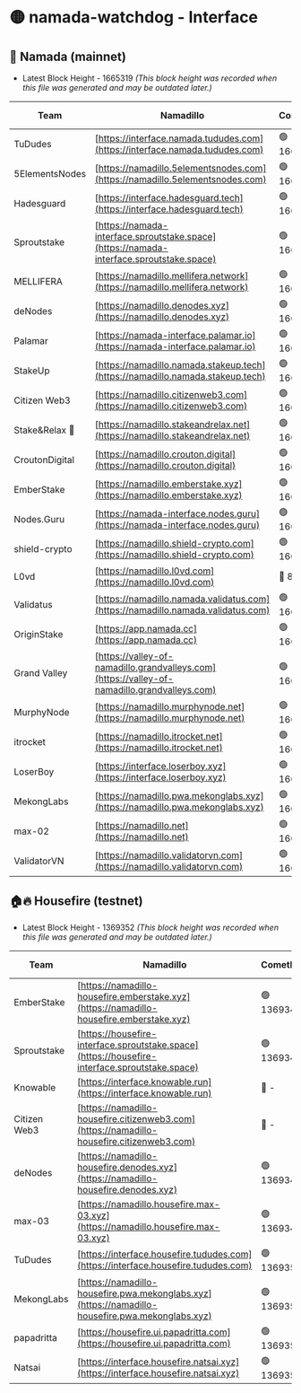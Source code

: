 # 🟡 namada-watchdog - Interface

## 🚀 Namada (mainnet)
- Latest Block Height - 1665319 *(This block height was recorded when this file was generated and may be outdated later.)*

| Team | Namadillo | CometBFT | Indexer | MASP Indexer |
|-|-|-|-|-|
| TuDudes | [https://interface.namada.tududes.com](https://interface.namada.tududes.com) | 🟢 1665296 | 🟢 1665296 | 🟢 1665296 |
| 5ElementsNodes | [https://namadillo.5elementsnodes.com](https://namadillo.5elementsnodes.com) | 🟢 1665297 | 🟢 1665297 | 🟢 1665297 |
| Hadesguard | [https://interface.hadesguard.tech](https://interface.hadesguard.tech) | 🟢 1665298 | 🟢 1665297 | 🟢 1665297 |
| Sproutstake | [https://namada-interface.sproutstake.space](https://namada-interface.sproutstake.space) | 🟢 1665298 | 🟢 1665298 | 🟢 1665299 |
| MELLIFERA | [https://namadillo.mellifera.network](https://namadillo.mellifera.network) | 🟢 1665300 | 🟢 1665300 | 🟢 1665300 |
| deNodes | [https://namadillo.denodes.xyz](https://namadillo.denodes.xyz) | 🟢 1665301 | 🟢 1665301 | 🟢 1665300 |
| Palamar | [https://namada-interface.palamar.io](https://namada-interface.palamar.io) | 🟢 1665301 | 🟢 1665301 | 🟢 1665301 |
| StakeUp | [https://namadillo.namada.stakeup.tech](https://namadillo.namada.stakeup.tech) | 🟢 1665302 | 🟢 1665302 | 🟢 1665302 |
| Citizen Web3 | [https://namadillo.citizenweb3.com](https://namadillo.citizenweb3.com) | 🟢 1665301 | 🟢 1665302 | 🟢 1665303 |
| Stake&Relax 🦥 | [https://namadillo.stakeandrelax.net](https://namadillo.stakeandrelax.net) | 🟢 1665304 | 🟢 1665304 | 🟢 1665303 |
| CroutonDigital | [https://namadillo.crouton.digital](https://namadillo.crouton.digital) | 🟢 1665305 | 🔴 1338918 | 🟢 1665305 |
| EmberStake | [https://namadillo.emberstake.xyz](https://namadillo.emberstake.xyz) | 🟢 1665305 | 🟢 1665305 | 🟢 1665305 |
| Nodes.Guru | [https://namada-interface.nodes.guru](https://namada-interface.nodes.guru) | 🟢 1665306 | 🟢 1665306 | 🟢 1665307 |
| shield-crypto | [https://namadillo.shield-crypto.com](https://namadillo.shield-crypto.com) | 🟢 1665308 | 🟢 1665308 | 🟢 1665308 |
| L0vd | [https://namadillo.l0vd.com](https://namadillo.l0vd.com) | 🔴 894059 | 🔴 1343701 | 🔴 894059 |
| Validatus | [https://namadillo.namada.validatus.com](https://namadillo.namada.validatus.com) | 🟢 1665310 | 🔴 1338199 | 🟢 1665310 |
| OriginStake | [https://app.namada.cc](https://app.namada.cc) | 🟢 1665311 | 🟢 1665311 | 🟢 1665311 |
| Grand Valley | [https://valley-of-namadillo.grandvalleys.com](https://valley-of-namadillo.grandvalleys.com) | 🟢 1665311 | 🟢 1665311 | 🟢 1665311 |
| MurphyNode | [https://namadillo.murphynode.net](https://namadillo.murphynode.net) | 🟢 1665313 | 🟢 1665313 | 🔴 - |
| itrocket | [https://namadillo.itrocket.net](https://namadillo.itrocket.net) | 🟢 1665314 | 🟢 1665314 | 🟢 1665314 |
| LoserBoy | [https://interface.loserboy.xyz](https://interface.loserboy.xyz) | 🟢 1665315 | 🟢 1665315 | 🔴 - |
| MekongLabs | [https://namadillo.pwa.mekonglabs.xyz](https://namadillo.pwa.mekonglabs.xyz) | 🟢 1665318 | 🟢 1665318 | 🟢 1665318 |
| max-02 | [https://namadillo.net](https://namadillo.net) | 🟢 1665319 | 🟢 1665318 | 🟢 1665319 |
| ValidatorVN | [https://namadillo.validatorvn.com](https://namadillo.validatorvn.com) | 🟢 1665319 | 🟢 1665319 | 🟢 1665319 |

## 🏠🔥 Housefire (testnet)
- Latest Block Height - 1369352 *(This block height was recorded when this file was generated and may be outdated later.)*

| Team | Namadillo | CometBFT | Indexer | MASP Indexer |
|-|-|-|-|-|
| EmberStake | [https://namadillo-housefire.emberstake.xyz](https://namadillo-housefire.emberstake.xyz) | 🟢 1369344 | 🟢 1369344 | 🔴 1083022 |
| Sproutstake | [https://housefire-interface.sproutstake.space](https://housefire-interface.sproutstake.space) | 🟢 1369344 | 🟢 1369344 | 🟢 1369345 |
| Knowable | [https://interface.knowable.run](https://interface.knowable.run) | 🔴 - | 🔴 - | 🔴 - |
| Citizen Web3 | [https://namadillo-housefire.citizenweb3.com](https://namadillo-housefire.citizenweb3.com) | 🔴 - | 🔴 - | 🔴 - |
| deNodes | [https://namadillo-housefire.denodes.xyz](https://namadillo-housefire.denodes.xyz) | 🟢 1369348 | 🟢 1369348 | 🟢 1369348 |
| max-03 | [https://namadillo.housefire.max-03.xyz](https://namadillo.housefire.max-03.xyz) | 🟢 1369349 | 🟢 1369349 | 🟢 1369349 |
| TuDudes | [https://interface.housefire.tududes.com](https://interface.housefire.tududes.com) | 🟢 1369350 | 🟢 1369350 | 🟢 1369350 |
| MekongLabs | [https://namadillo-housefire.pwa.mekonglabs.xyz](https://namadillo-housefire.pwa.mekonglabs.xyz) | 🟢 1369350 | 🟢 1369350 | 🔴 1083022 |
| papadritta | [https://housefire.ui.papadritta.com](https://housefire.ui.papadritta.com) | 🟢 1369351 | 🟢 1369351 | 🟢 1369351 |
| Natsai | [https://interface.housefire.natsai.xyz](https://interface.housefire.natsai.xyz) | 🟢 1369352 | 🟢 1369351 | 🟢 1369352 |

